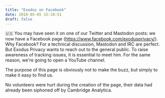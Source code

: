 ```yaml
---
title: "Exodus on Facebook"
date: 2018-05-05 15:10:51
draft: false
---
```


🇺🇸 You may have seen it on one of our Twitter and Mastodon posts: we now have a Facebook page (https://www.facebook.com/exodusprivacy/).
Why Facebook?
For a technical discussion, Mastodon and IRC are perfect. But Exodus Privacy wants to reach out to the general public. To raise awareness of tracking issues, it is essential to meet him.
For the same reason, we're going to open a YouTube channel.

The purpose of this page is obviously not to make the buzz, but simply to make it easy to find us.

No volunteers were hurt during the creation of the page, their data had already been siphoned off by Cambridge Analytica.
